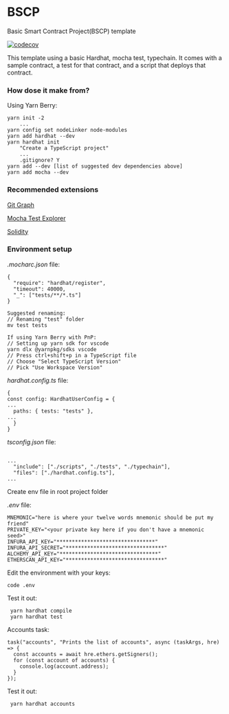 # BSCP
Basic Smart Contract Project(BSCP) template

[![codecov](https://codecov.io/gh/saingsab/bscp/graph/badge.svg?token=MLGU7W9S44)](https://codecov.io/gh/saingsab/bscp)

This template using a basic Hardhat, mocha test, typechain. It comes with a sample contract, a test for that contract, and a script that deploys that contract.

### How dose it make from?
Using Yarn Berry:
```
yarn init -2
    ...
yarn config set nodeLinker node-modules
yarn add hardhat --dev
yarn hardhat init
    "Create a TypeScript project"
    ...
    .gitignore? Y
yarn add --dev [list of suggested dev dependencies above]
yarn add mocha --dev
```
### Recommended extensions
[Git Graph](https://marketplace.visualstudio.com/items?itemName=mhutchie.git-graph)

[Mocha Test Explorer](https://marketplace.visualstudio.com/items?itemName=hbenl.vscode-mocha-test-adapter)

[Solidity](https://marketplace.visualstudio.com/items?itemName=JuanBlanco.solidity)

### Environment setup
_.mocharc.json_ file:
<pre><code>{
  "require": "hardhat/register",
  "timeout": 40000,
  "_": ["tests/**/*.ts"]
}
</code></pre>
<pre><code>Suggested renaming:
// Renaming "test" folder
mv test tests
</code></pre>
<pre><code>If using Yarn Berry with PnP:
// Setting up yarn sdk for vscode
yarn dlx @yarnpkg/sdks vscode
// Press ctrl+shift+p in a TypeScript file
// Choose "Select TypeScript Version"
// Pick "Use Workspace Version"
</code></pre>
_hardhat.config.ts_ file:
<pre><code>{
const config: HardhatUserConfig = {
...
  paths: { tests: "tests" },
...
  }
}
</code></pre>
_tsconfig.json_ file:
<pre><code>
...
  "include": ["./scripts", "./tests", "./typechain"],
  "files": ["./hardhat.config.ts"],
...
</code></pre>
Create env file in root project folder

_.env_ file:

```
MNEMONIC="here is where your twelve words mnemonic should be put my friend"
PRIVATE_KEY="<your private key here if you don't have a mnemonic seed>"
INFURA_API_KEY="********************************"
INFURA_API_SECRET="********************************"
ALCHEMY_API_KEY="********************************"
ETHERSCAN_API_KEY="********************************"
```

Edit the environment with your keys:

```
code .env
```

Test it out:
```
 yarn hardhat compile 
 yarn hardhat test 
```

Accounts task:
```
task("accounts", "Prints the list of accounts", async (taskArgs, hre) => {
  const accounts = await hre.ethers.getSigners();
  for (const account of accounts) {
    console.log(account.address);
  }
});
```

Test it out:
```
 yarn hardhat accounts 
```